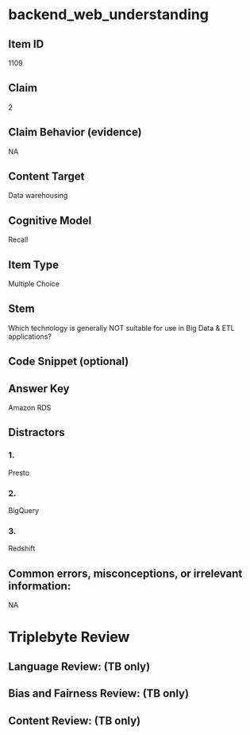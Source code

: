 # backend_web_understanding

## Item ID
1109

## Claim
2

## Claim Behavior (evidence)
NA

## Content Target
Data warehousing

## Cognitive Model
Recall

## Item Type
Multiple Choice

## Stem
Which technology is generally NOT suitable for use in Big Data & ETL applications?

## Code Snippet (optional)


## Answer Key
Amazon RDS

## Distractors

### 1.
Presto

### 2.
BigQuery

### 3.
Redshift

## Common errors, misconceptions, or irrelevant information:
NA

# Triplebyte Review


## Language Review: (TB only)


## Bias and Fairness Review: (TB only)


## Content Review: (TB only)

